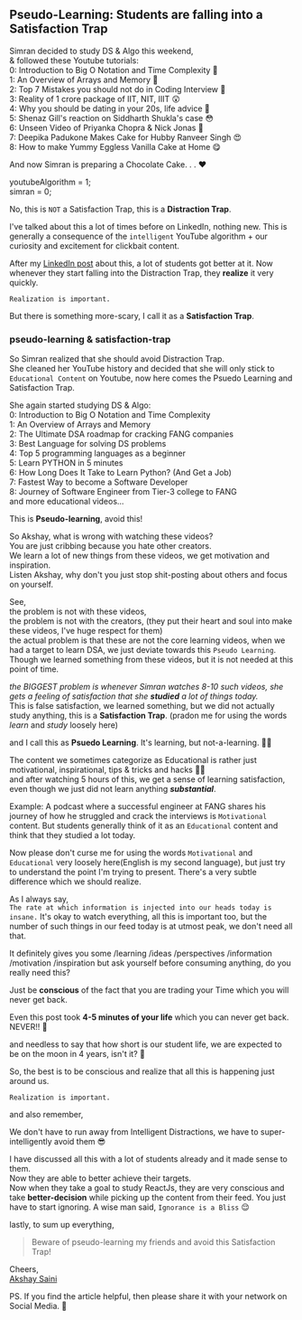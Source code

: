 ## Pseudo-Learning: Students are falling into a Satisfaction Trap

Simran decided to study DS & Algo this weekend,  
& followed these Youtube tutorials:  
0:  Introduction to Big O Notation and Time Complexity 🤕  
1: An Overview of Arrays and Memory 🥱  
2: Top 7 Mistakes you should not do in Coding Interview 🤔  
3: Reality of 1 crore package of IIT, NIT, IIIT 😲    
4: Why you should be dating in your 20s, life advice 🤔  
5: Shenaz Gill's reaction on Siddharth Shukla's case 😳  
6: Unseen Video of Priyanka Chopra & Nick Jonas 👀  
7: Deepika Padukone Makes Cake for Hubby Ranveer Singh 😍  
8: How to make Yummy Eggless Vanilla Cake at Home 😋  

And now Simran is preparing a Chocolate Cake. . . ❤️ 

youtubeAlgorithm = 1;  
simran = 0;  

No, this is `NOT` a Satisfaction Trap, this is a **Distraction Trap**. 

I've talked about this a lot of times before on  LinkedIn, nothing new. This is generally a consequence of the `intelligent` YouTube algorithm + our curiosity and excitement for clickbait content. 

After my  [LinkedIn post](https://www.linkedin.com/posts/akshaymarch7_janemerijaneman-bachpankapyar-bhooljao-activity-6827475473824534528-fElY) about this, a lot of students got better at it. Now whenever they start falling into the Distraction Trap, they **realize** it very quickly.

`Realization is important.`

But there is something more-scary, I call it as a **Satisfaction Trap**.


### pseudo-learning & satisfaction-trap

So Simran realized that she should avoid Distraction Trap.  
She cleaned her YouTube history and decided that she will only stick to `Educational Content` on Youtube, now here comes the Psuedo Learning and Satisfaction Trap.

She again started studying DS & Algo:  
0: Introduction to Big O Notation and Time Complexity   
1: An Overview of Arrays and Memory  
2: The Ultimate DSA roadmap for cracking FANG companies  
3: Best Language for solving DS problems   
4: Top 5 programming languages as a beginner  
5: Learn PYTHON in 5 minutes  
6: How Long Does It Take to Learn Python? (And Get a Job)   
7: Fastest Way to become a Software Developer  
8: Journey of  Software Engineer from Tier-3 college to FANG  
and more educational videos...

This is **Pseudo-learning**, avoid this!

So Akshay, what is wrong with watching these videos?   
You are just cribbing because you hate other creators.   
We learn a lot of new things from these videos, we get motivation and inspiration.      
Listen Akshay, why don't you just stop shit-posting about others and focus on yourself.  

See,  
the problem is not with these videos,   
the problem is not with the creators, (they put their heart and soul into make these videos, I've huge respect for them)  
the actual problem is that these are not the core learning videos, when we had a target to learn DSA, we just deviate towards this `Pseudo Learning`.  
Though we learned something from these videos, but it is not needed at this point of time.  

*the BIGGEST problem is whenever Simran watches 8-10 such videos, she gets a feeling  of satisfaction that she **studied** a lot of things today.*    
This is false satisfaction, we learned something, but we did not actually study anything, this is a **Satisfaction Trap**. (pradon me for using the words *learn* and *study* loosely here)

and I call this as **Psuedo Learning**. It's learning, but not-a-learning. 🤷‍♂️

The content we sometimes categorize as Educational is rather just motivational, inspirational, tips & tricks and hacks 🤷‍♂️  
and after watching 5 hours of this, we get a sense of learning satisfaction, even though we just did not learn anything ***substantial***.

Example:
A podcast where a successful engineer at FANG shares his journey of how he struggled and crack the interviews is `Motivational` content. But students generally think of it as an `Educational` content and think that they studied a lot today.

Now please don't curse me for using the words `Motivational` and `Educational` very loosely here(English is my second language), but just try to understand the point I'm trying to present. There's a very subtle difference which we should realize.

As I always say,  
`The rate at which information is injected into our heads today is insane.` 
It's okay to watch everything, all this is important too, but the number of such things in our feed today is at utmost peak, we don't need all that.

It definitely gives you some /learning /ideas /perspectives /information /motivation /inspiration but ask yourself before consuming anything, do you really need this?
   
Just be **conscious** of the fact that you are trading your Time which you will never get back.

Even this post took **4-5 minutes of your life** which you can never get back. NEVER!! 🙂

and needless to say that how short is our student life, we are expected to be on the moon in 4 years, isn't it? 🙂

So, the best is to be conscious and realize that all this is happening just around us.

`Realization is important.`

and also remember,
> 
We don't have to run away from Intelligent Distractions, we have to super-intelligently avoid them 😎

I have discussed all this with a lot of students already and it made sense to them.   
Now they are able to better achieve their targets.    
Now when they take a goal to study ReactJs, they are very conscious and take **better-decision** while picking up the content from their feed.  You just have to start ignoring. A wise man said, `Ignorance is a Bliss` 😌

lastly,
to sum up everything,
> Beware of pseudo-learning my friends and avoid this Satisfaction Trap!

Cheers,   
 [Akshay Saini
](https://akshaysaini.in/)   

PS. If you find the article helpful, then please share it with your network on Social Media. 🙏
